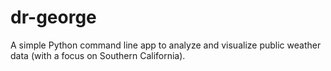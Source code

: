 # dr-george

A simple Python command line app to analyze and visualize public weather data (with a focus on Southern California).
